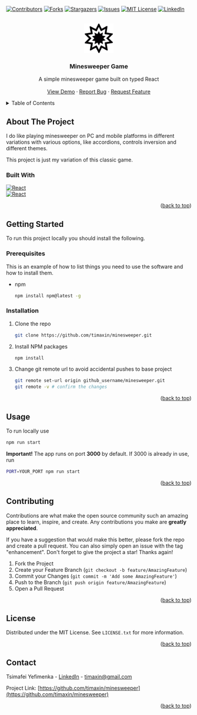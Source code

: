 <a id="readme-top"></a>

[![Contributors][contributors-shield]][contributors-url]
[![Forks][forks-shield]][forks-url]
[![Stargazers][stars-shield]][stars-url]
[![Issues][issues-shield]][issues-url]
[![MIT License][license-shield]][license-url]
[![LinkedIn][linkedin-shield]][linkedin-url]



<!-- PROJECT LOGO -->
<!--suppress ALL -->
<br />
<div align="center">
  <a href="https://github.com/timaxin/minesweeper">
    <img src="public/logo192.png" alt="Logo" width="80" height="80">
  </a>

<h3 align="center">Minesweeper Game</h3>

  <p align="center">
    A simple minesweeper game built on typed React
    <br />
    <br />
    <a href="https://timaxin.github.io/minesweeper/">View Demo</a>
    ·
    <a href="https://github.com/timaxin/minesweeper/issues/new?labels=bug&template=bug_report.md">Report Bug</a>
    ·
    <a href="https://github.com/timaxin/minesweeper/issues/new?labels=enhancement&template=feature_request.md">Request Feature</a>
  </p>
</div>



<!-- TABLE OF CONTENTS -->
<details>
  <summary>Table of Contents</summary>
  <ol>
    <li>
      <a href="#about-the-project">About The Project</a>
      <ul>
        <li><a href="#built-with">Built With</a></li>
      </ul>
    </li>
    <li>
      <a href="#getting-started">Getting Started</a>
      <ul>
        <li><a href="#prerequisites">Prerequisites</a></li>
        <li><a href="#installation">Installation</a></li>
      </ul>
    </li>
    <li><a href="#usage">Usage</a></li>
    <li><a href="#contributing">Contributing</a></li>
    <li><a href="#license">License</a></li>
    <li><a href="#contact">Contact</a></li>
  </ol>
</details>



<!-- ABOUT THE PROJECT -->
## About The Project

<!-- [![Product Name Screen Shot][product-screenshot]](https://example.com) -->
I do like playing minesweeper on PC and mobile platforms in different variations
with various options, like accordions, controls inversion and different themes.

This project is just my variation of this classic game.


### Built With
[![React][React.js]][React-url]  
[![React][TypeScript]][TypeScript-url]

<p align="right">(<a href="#readme-top">back to top</a>)</p>



<!-- GETTING STARTED -->
## Getting Started

To run this project locally you should install the following.

### Prerequisites

This is an example of how to list things you need to use the software and how to install them.
* npm
  ```sh
  npm install npm@latest -g
  ```

### Installation

1. Clone the repo
   ```sh
   git clone https://github.com/timaxin/minesweeper.git
   ```
2. Install NPM packages
   ```sh
   npm install
   ```
3. Change git remote url to avoid accidental pushes to base project
   ```sh
   git remote set-url origin github_username/minesweeper.git
   git remote -v # confirm the changes
   ```

<p align="right">(<a href="#readme-top">back to top</a>)</p>



<!-- USAGE EXAMPLES -->
## Usage

To run locally use 
```sh
npm run start
```

**Important!** The app runs on port **3000** by default.
If 3000 is already in use, run
```sh
PORT=YOUR_PORT npm run start
```

<p align="right">(<a href="#readme-top">back to top</a>)</p>


<!-- CONTRIBUTING -->
## Contributing

Contributions are what make the open source community such an amazing place to learn, inspire, and create. Any contributions you make are **greatly appreciated**.

If you have a suggestion that would make this better, please fork the repo and create a pull request. You can also simply open an issue with the tag "enhancement".
Don't forget to give the project a star! Thanks again!

1. Fork the Project
2. Create your Feature Branch (`git checkout -b feature/AmazingFeature`)
3. Commit your Changes (`git commit -m 'Add some AmazingFeature'`)
4. Push to the Branch (`git push origin feature/AmazingFeature`)
5. Open a Pull Request

<p align="right">(<a href="#readme-top">back to top</a>)</p>

<!-- LICENSE -->
## License

Distributed under the MIT License. See `LICENSE.txt` for more information.

<p align="right">(<a href="#readme-top">back to top</a>)</p>



<!-- CONTACT -->
## Contact

Tsimafei Yefimenka - [LinkedIn][linkedin-url] - timaxin@gmail.com

Project Link: [https://github.com/timaxin/minesweeper](https://github.com/timaxin/minesweeper)

<p align="right">(<a href="#readme-top">back to top</a>)</p>



<!-- MARKDOWN LINKS & IMAGES -->
<!-- https://www.markdownguide.org/basic-syntax/#reference-style-links -->
[contributors-shield]: https://img.shields.io/github/contributors/timaxin/minesweeper.svg?style=for-the-badge
[contributors-url]: https://github.com/timaxin/minesweeper/graphs/contributors
[forks-shield]: https://img.shields.io/github/forks/timaxin/minesweeper.svg?style=for-the-badge
[forks-url]: https://github.com/timaxin/minesweeper/network/members
[stars-shield]: https://img.shields.io/github/stars/timaxin/minesweeper.svg?style=for-the-badge
[stars-url]: https://github.com/timaxin/minesweeper/stargazers
[issues-shield]: https://img.shields.io/github/issues/timaxin/minesweeper.svg?style=for-the-badge
[issues-url]: https://github.com/timaxin/minesweeper/issues
[license-shield]: https://img.shields.io/github/license/timaxin/minesweeper.svg?style=for-the-badge
[license-url]: https://github.com/timaxin/minesweeper/blob/main/LICENSE.txt
[linkedin-shield]: https://img.shields.io/badge/-LinkedIn-black.svg?style=for-the-badge&logo=linkedin&colorB=555
[linkedin-url]: https://linkedin.com/in/timaxin
[product-screenshot]: public/product_screenshot.png
[React.js]: https://img.shields.io/badge/React-20232A?style=for-the-badge&logo=react&logoColor=61DAFB
[React-url]: https://reactjs.org/
[TypeScript]: https://img.shields.io/badge/TypeScript-20232A?style=for-the-badge&logo=typescript&logoColor=3178C6
[TypeScript-url]: https://www.typescriptlang.org/
